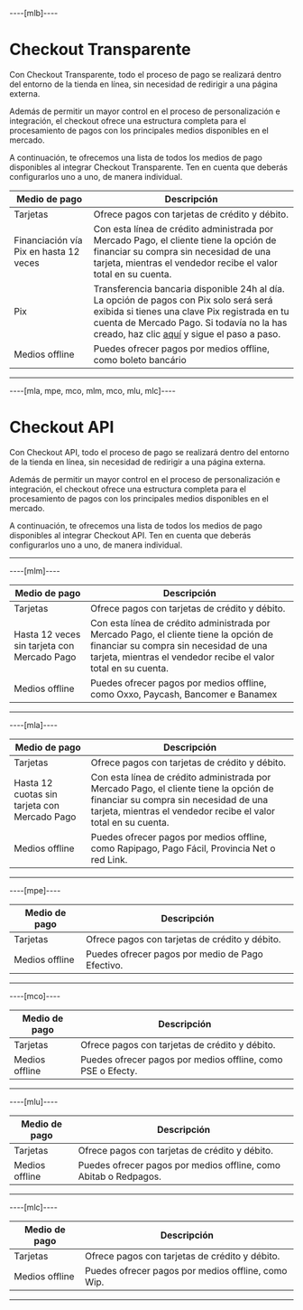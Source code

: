 ----[mlb]----
# Checkout Transparente

Con Checkout Transparente, todo el proceso de pago se realizará dentro del entorno de la tienda en línea, sin necesidad de redirigir a una página externa.

Además de permitir un mayor control en el proceso de personalización e integración, el checkout ofrece una estructura completa para el procesamiento de pagos con los principales medios disponibles en el mercado. 

A continuación, te ofrecemos una lista de todos los medios de pago disponibles al integrar Checkout Transparente. Ten en cuenta que deberás configurarlos uno a uno, de manera individual.


| Medio de pago | Descripción |
|---|---|
| Tarjetas | Ofrece pagos con tarjetas de crédito y débito. |
| Financiación vía Pix en hasta 12 veces | Con esta línea de crédito administrada por Mercado Pago, el cliente tiene la opción de financiar su compra sin necesidad de una tarjeta, mientras el vendedor recibe el valor total en su cuenta. |
| Pix | Transferencia bancaria disponible 24h al día. La opción de pagos con Pix solo será será exibida si tienes una clave Pix registrada en tu cuenta de Mercado Pago. Si todavía no la has creado, haz clic [aquí](https://www.youtube.com/watch?v=60tApKYVnkA) y sigue el paso a paso. |
| Medios offline | Puedes ofrecer pagos por medios offline, como boleto bancário |

------------

----[mla, mpe, mco, mlm, mco, mlu, mlc]----
# Checkout API

Con Checkout API, todo el proceso de pago se realizará dentro del entorno de la tienda en línea, sin necesidad de redirigir a una página externa. 

Además de permitir un mayor control en el proceso de personalización e integración, el checkout ofrece una estructura completa para el procesamiento de pagos con los principales medios disponibles en el mercado. 

A continuación, te ofrecemos una lista de todos los medios de pago disponibles al integrar Checkout API. Ten en cuenta que deberás configurarlos uno a uno, de manera individual.

------------

----[mlm]----

| Medio de pago | Descripción |
|---|---|
| Tarjetas | Ofrece pagos con tarjetas de crédito y débito. |
| Hasta 12 veces sin tarjeta con Mercado Pago | Con esta línea de crédito administrada por Mercado Pago, el cliente tiene la opción de financiar su compra sin necesidad de una tarjeta, mientras el vendedor recibe el valor total en su cuenta. |
| Medios offline | Puedes ofrecer pagos por medios offline, como Oxxo, Paycash, Bancomer e Banamex |


------------

----[mla]----

| Medio de pago | Descripción |
|---|---|
| Tarjetas | Ofrece pagos con tarjetas de crédito y débito. |
| Hasta 12 cuotas sin tarjeta con Mercado Pago | Con esta línea de crédito administrada por Mercado Pago, el cliente tiene la opción de financiar su compra sin necesidad de una tarjeta, mientras el vendedor recibe el valor total en su cuenta. |
| Medios offline | Puedes ofrecer pagos por medios offline, como Rapipago, Pago Fácil, Provincia Net o red Link. |

------------

----[mpe]----

| Medio de pago | Descripción |
|---|---|
| Tarjetas | Ofrece pagos con tarjetas de crédito y débito. |
| Medios offline | Puedes ofrecer pagos por medio de Pago Efectivo. |

------------

----[mco]----

| Medio de pago | Descripción |
|---|---|
| Tarjetas | Ofrece pagos con tarjetas de crédito y débito. |
| Medios offline | Puedes ofrecer pagos por medios offline, como PSE o Efecty. |

------------

----[mlu]----

| Medio de pago | Descripción |
|---|---|
| Tarjetas | Ofrece pagos con tarjetas de crédito y débito. |
| Medios offline | Puedes ofrecer pagos por medios offline, como Abitab o Redpagos. |

------------

----[mlc]----

| Medio de pago | Descripción |
|---|---|
| Tarjetas | Ofrece pagos con tarjetas de crédito y débito. |
| Medios offline | Puedes ofrecer pagos por medios offline, como Wip. |

------------

